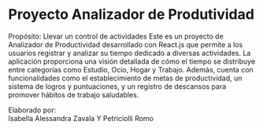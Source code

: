 # Proyecto Analizador de Produtividad

Propósito: Llevar un control de actividades
Este es un proyecto de Analizador de Productividad desarrollado con React.js que permite a los usuarios registrar y analizar su tiempo dedicado a diversas actividades. La aplicación proporciona una visión detallada de cómo el tiempo se distribuye entre categorías como Estudio, Ocio, Hogar y Trabajo. Además, cuenta con funcionalidades como el establecimiento de metas de productividad, un sistema de logros y puntuaciones, y un registro de descansos para promover hábitos de trabajo saludables.

Elaborado por:  
Isabella Alessandra Zavala Y Petriciolli Romo
